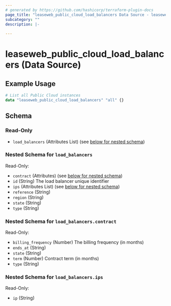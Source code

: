 ```yaml
---
# generated by https://github.com/hashicorp/terraform-plugin-docs
page_title: "leaseweb_public_cloud_load_balancers Data Source - leaseweb"
subcategory: ""
description: |-
  
---
```


# leaseweb_public_cloud_load_balancers (Data Source)



## Example Usage

```terraform
# List all Public Cloud instances
data "leaseweb_public_cloud_load_balancers" "all" {}
```

<!-- schema generated by tfplugindocs -->
## Schema

### Read-Only

- `load_balancers` (Attributes List) (see [below for nested schema](#nestedatt--load_balancers))

<a id="nestedatt--load_balancers"></a>
### Nested Schema for `load_balancers`

Read-Only:

- `contract` (Attributes) (see [below for nested schema](#nestedatt--load_balancers--contract))
- `id` (String) The load balancer unique identifier
- `ips` (Attributes List) (see [below for nested schema](#nestedatt--load_balancers--ips))
- `reference` (String)
- `region` (String)
- `state` (String)
- `type` (String)

<a id="nestedatt--load_balancers--contract"></a>
### Nested Schema for `load_balancers.contract`

Read-Only:

- `billing_frequency` (Number) The billing frequency (in months)
- `ends_at` (String)
- `state` (String)
- `term` (Number) Contract term (in months)
- `type` (String)


<a id="nestedatt--load_balancers--ips"></a>
### Nested Schema for `load_balancers.ips`

Read-Only:

- `ip` (String)
